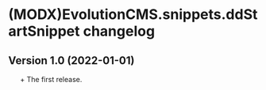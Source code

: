 # (MODX)EvolutionCMS.snippets.ddStartSnippet changelog


## Version 1.0 (2022-01-01)
* \+ The first release.


<link rel="stylesheet" type="text/css" href="https://raw.githack.com/DivanDesign/CSS.ddMarkdown/master/style.min.css" />
<style>ul{list-style:none;}</style>